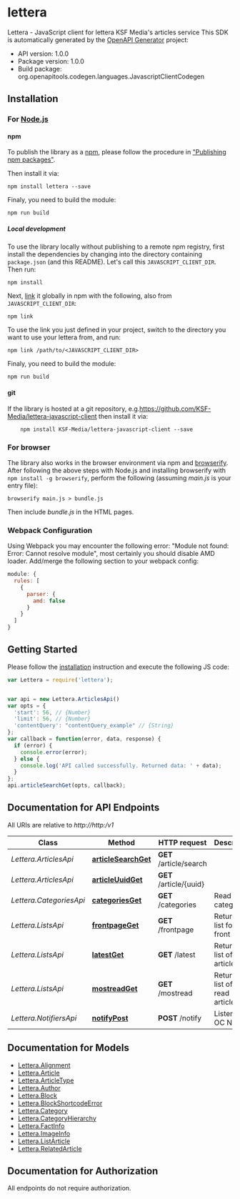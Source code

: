 # lettera

Lettera - JavaScript client for lettera
KSF Media's articles service
This SDK is automatically generated by the [OpenAPI Generator](https://openapi-generator.tech) project:

- API version: 1.0.0
- Package version: 1.0.0
- Build package: org.openapitools.codegen.languages.JavascriptClientCodegen

## Installation

### For [Node.js](https://nodejs.org/)

#### npm

To publish the library as a [npm](https://www.npmjs.com/), please follow the procedure in ["Publishing npm packages"](https://docs.npmjs.com/getting-started/publishing-npm-packages).

Then install it via:

```shell
npm install lettera --save
```

Finaly, you need to build the module:

```shell
npm run build
```

##### Local development

To use the library locally without publishing to a remote npm registry, first install the dependencies by changing into the directory containing `package.json` (and this README). Let's call this `JAVASCRIPT_CLIENT_DIR`. Then run:

```shell
npm install
```

Next, [link](https://docs.npmjs.com/cli/link) it globally in npm with the following, also from `JAVASCRIPT_CLIENT_DIR`:

```shell
npm link
```

To use the link you just defined in your project, switch to the directory you want to use your lettera from, and run:

```shell
npm link /path/to/<JAVASCRIPT_CLIENT_DIR>
```

Finaly, you need to build the module:

```shell
npm run build
```

#### git

If the library is hosted at a git repository, e.g.https://github.com/KSF-Media/lettera-javascript-client
then install it via:

```shell
    npm install KSF-Media/lettera-javascript-client --save
```

### For browser

The library also works in the browser environment via npm and [browserify](http://browserify.org/). After following
the above steps with Node.js and installing browserify with `npm install -g browserify`,
perform the following (assuming *main.js* is your entry file):

```shell
browserify main.js > bundle.js
```

Then include *bundle.js* in the HTML pages.

### Webpack Configuration

Using Webpack you may encounter the following error: "Module not found: Error:
Cannot resolve module", most certainly you should disable AMD loader. Add/merge
the following section to your webpack config:

```javascript
module: {
  rules: [
    {
      parser: {
        amd: false
      }
    }
  ]
}
```

## Getting Started

Please follow the [installation](#installation) instruction and execute the following JS code:

```javascript
var Lettera = require('lettera');


var api = new Lettera.ArticlesApi()
var opts = {
  'start': 56, // {Number} 
  'limit': 56, // {Number} 
  'contentQuery': "contentQuery_example" // {String} 
};
var callback = function(error, data, response) {
  if (error) {
    console.error(error);
  } else {
    console.log('API called successfully. Returned data: ' + data);
  }
};
api.articleSearchGet(opts, callback);

```

## Documentation for API Endpoints

All URIs are relative to *http://http:/v1*

Class | Method | HTTP request | Description
------------ | ------------- | ------------- | -------------
*Lettera.ArticlesApi* | [**articleSearchGet**](docs/ArticlesApi.md#articleSearchGet) | **GET** /article/search | 
*Lettera.ArticlesApi* | [**articleUuidGet**](docs/ArticlesApi.md#articleUuidGet) | **GET** /article/{uuid} | 
*Lettera.CategoriesApi* | [**categoriesGet**](docs/CategoriesApi.md#categoriesGet) | **GET** /categories | Read categories
*Lettera.ListsApi* | [**frontpageGet**](docs/ListsApi.md#frontpageGet) | **GET** /frontpage | Returns a list for a front page
*Lettera.ListsApi* | [**latestGet**](docs/ListsApi.md#latestGet) | **GET** /latest | Returns a list of latest articles
*Lettera.ListsApi* | [**mostreadGet**](docs/ListsApi.md#mostreadGet) | **GET** /mostread | Returns a list of most read articles
*Lettera.NotifiersApi* | [**notifyPost**](docs/NotifiersApi.md#notifyPost) | **POST** /notify | Listens to OC Notifier


## Documentation for Models

 - [Lettera.Alignment](docs/Alignment.md)
 - [Lettera.Article](docs/Article.md)
 - [Lettera.ArticleType](docs/ArticleType.md)
 - [Lettera.Author](docs/Author.md)
 - [Lettera.Block](docs/Block.md)
 - [Lettera.BlockShortcodeError](docs/BlockShortcodeError.md)
 - [Lettera.Category](docs/Category.md)
 - [Lettera.CategoryHierarchy](docs/CategoryHierarchy.md)
 - [Lettera.FactInfo](docs/FactInfo.md)
 - [Lettera.ImageInfo](docs/ImageInfo.md)
 - [Lettera.ListArticle](docs/ListArticle.md)
 - [Lettera.RelatedArticle](docs/RelatedArticle.md)


## Documentation for Authorization

All endpoints do not require authorization.
